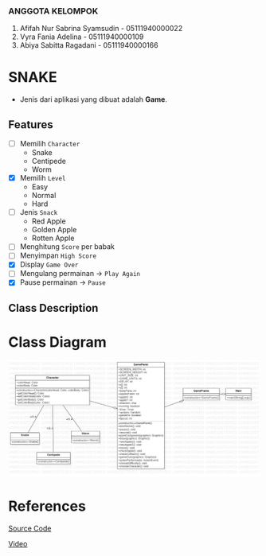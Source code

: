 ### ANGGOTA KELOMPOK
1. Afifah Nur Sabrina Syamsudin - 05111940000022
2. Vyra Fania Adelina - 05111940000109
3. Abiya Sabitta Ragadani - 05111940000166

# SNAKE
- Jenis dari aplikasi yang dibuat adalah **Game**.

## Features
- [ ] Memilih `Character`
  - Snake
  - Centipede
  - Worm
- [x] Memilih `Level`
  - Easy
  - Normal
  - Hard
- [ ] Jenis `Snack`
  - Red Apple
  - Golden Apple
  - Rotten Apple
- [ ] Menghitung `Score` per babak
- [ ] Menyimpan `High Score`
- [x] Display `Game Over`
- [ ] Mengulang permainan -> `Play Again`
- [x] Pause permainan -> `Pause` 

## Class Description

# Class Diagram
![ClassDiagram](https://github.com/abiyasabitta/PBO/blob/main/Final%20Project/Screenshot/ClassDiagram_Snake_FP.png)

# References
[Source Code](http://zetcode.com/javagames/snake/)

[Video](https://www.youtube.com/watch?v=bI6e6qjJ8JQ)

